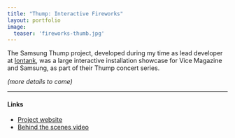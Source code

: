 ```yaml
---
title: "Thump: Interactive Fireworks"
layout: portfolio
image:
  teaser: 'fireworks-thumb.jpg'
---
```



The Samsung Thump project, developed during my time as lead developer at [Iontank](http://www.iontank.com), was a large interactive installation showcase for Vice Magazine and Samsung, as part of their Thump concert series.

*(more details to come)*

---

#### Links

* [Project website](http://www.iontank.com/projects/thump)
* [Behind the scenes video](http://www.youtube.com/watch?v=4MMAjaSl6bA)